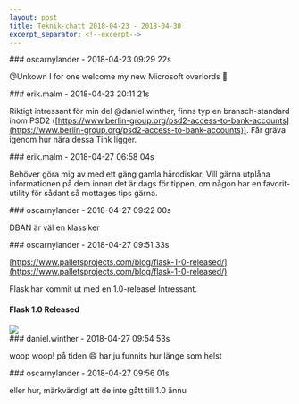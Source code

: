 ```yaml
---
layout: post
title: Teknik-chatt 2018-04-23 - 2018-04-30
excerpt_separator: <!--excerpt-->
---
```

<section class="message" markdown="1">
### oscarnylander - 2018-04-23 09:29 22s

@Unkown I for one welcome my new Microsoft overlords 🐧
</section>
<section class="message" markdown="1">
### erik.malm - 2018-04-23 20:11 21s

Riktigt intressant för min del @daniel.winther, finns typ en bransch-standard inom PSD2 ([https://www.berlin-group.org/psd2-access-to-bank-accounts](https://www.berlin-group.org/psd2-access-to-bank-accounts)). Får gräva igenom hur nära dessa Tink ligger.
</section>
<section class="message" markdown="1">
### erik.malm - 2018-04-27 06:58 04s

Behöver göra mig av med ett gäng gamla hårddiskar. Vill gärna utplåna informationen på dem innan det är dags för tippen, om någon har en favorit-utility för sådant så mottages tips gärna.
</section>
<section class="message" markdown="1">
### oscarnylander - 2018-04-27 09:22 00s

DBAN är väl en klassiker
</section>
<section class="message" markdown="1">
### oscarnylander - 2018-04-27 09:51 33s

[https://www.palletsprojects.com/blog/flask-1-0-released/](https://www.palletsprojects.com/blog/flask-1-0-released/)

Flask har kommit ut med en 1.0-release! Intressant.

<div class="attachment"><h4>Flask 1.0 Released</h4><div class="text"></div>
<a href="https://www.palletsprojects.com/blog/flask-1-0-released/"><img src="https://www.palletsprojects.com/og_image.png" fallback="Flask 1.0 Released"/></a></div>
    
</section>
<section class="message" markdown="1">
### daniel.winther - 2018-04-27 09:54 53s

woop woop! på tiden 😄
har ju funnits hur länge som helst
</section>
<section class="message" markdown="1">
### oscarnylander - 2018-04-27 09:56 01s

eller hur, märkvärdigt att de inte gått till 1.0 ännu

<!--excerpt-->
</section>